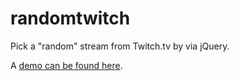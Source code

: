 randomtwitch
============

Pick a "random" stream from Twitch.tv by via jQuery.

A [demo can be found here](http://kvitsux.github.io/randomtwitch).
